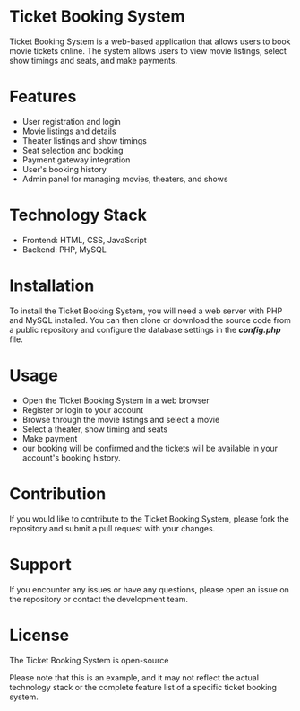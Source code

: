 # Ticket Booking System
Ticket Booking System is a web-based application that allows users to book movie tickets online. The system allows users to view movie listings, select show timings and seats, and make payments.

# Features
- User registration and login
- Movie listings and details
- Theater listings and show timings
- Seat selection and booking
- Payment gateway integration
- User's booking history
- Admin panel for managing movies, theaters, and shows
# Technology Stack
- Frontend: HTML, CSS, JavaScript
- Backend: PHP, MySQL
# Installation
 To install the Ticket Booking System, you will need a web server with PHP and MySQL installed. You can then clone or download the source code from a public repository and configure the database settings in the ***config.php*** file.

# Usage
- Open the Ticket Booking System in a web browser
- Register or login to your account
- Browse through the movie listings and select a movie
- Select a theater, show timing and seats
- Make payment
- our booking will be confirmed and the tickets will be available in your account's booking history.
# Contribution
If you would like to contribute to the Ticket Booking System, please fork the repository and submit a pull request with your changes.

# Support
If you encounter any issues or have any questions, please open an issue on the repository or contact the development team.

# License
The Ticket Booking System is open-source

Please note that this is an example, and it may not reflect the actual technology stack or the complete feature list of a specific ticket booking system.

